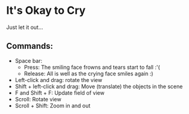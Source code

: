 # It's Okay to Cry
Just let it out...

## Commands:
- Space bar: 
  - Press: The smiling face frowns and tears start to fall :'(
  - Release: All is well as the crying face smiles again :)
- Left-click and drag: rotate the view
- Shift + left-click and drag: Move (translate) the objects in the scene
- F and Shift + F: Update field of view
- Scroll: Rotate view
- Scroll + Shift: Zoom in and out
